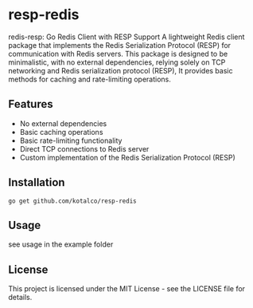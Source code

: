 # resp-redis
redis-resp: Go Redis Client with RESP Support
A lightweight Redis client package that implements the Redis Serialization Protocol (RESP) for communication with Redis servers. 
This package is designed to be minimalistic, with no external dependencies, relying solely on TCP networking and Redis serialization protocol (RESP),
It provides basic methods for caching and rate-limiting operations.

## Features
- No external dependencies
- Basic caching operations
- Basic rate-limiting functionality
- Direct TCP connections to Redis server
- Custom implementation of the Redis Serialization Protocol (RESP)


## Installation
`go get github.com/kotalco/resp-redis`

## Usage
see usage in the example folder

## License
This project is licensed under the MIT License - see the LICENSE file for details.

